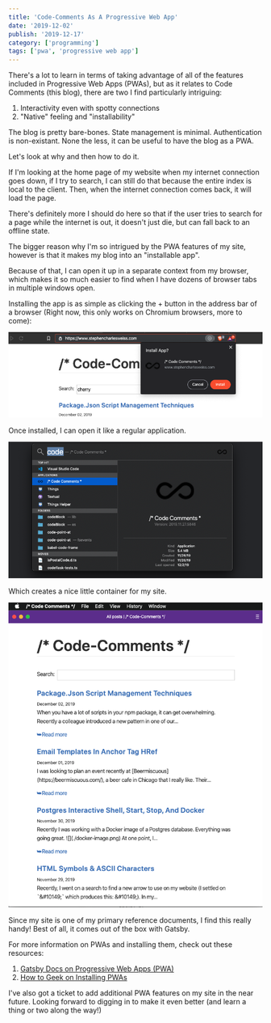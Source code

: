 ```yaml
---
title: 'Code-Comments As A Progressive Web App'
date: '2019-12-02'
publish: '2019-12-17'
category: ['programming']
tags: ['pwa', 'progressive web app']
---
```


There's a lot to learn in terms of taking advantage of all of the features included in Progressive Web Apps (PWAs), but as it relates to Code Comments (this blog), there are two I find particularly intriguing:

1. Interactivity even with spotty connections
2. "Native" feeling and "installability"

The blog is pretty bare-bones. State management is minimal. Authentication is non-existant. None the less, it can be useful to have the blog as a PWA.

Let's look at why and then how to do it.

If I'm looking at the home page of my website when my internet connection goes down, if I try to search, I can still do that because the entire index is local to the client. Then, when the internet connection comes back, it will load the page.

There's definitely more I should do here so that if the user tries to search for a page while the internet is out, it doesn't just die, but can fall back to an offline state.

The bigger reason why I'm so intrigued by the PWA features of my site, however is that it makes my blog into an "installable app".

Because of that, I can open it up in a separate context from my browser, which makes it so much easier to find when I have dozens of browser tabs in multiple windows open.

Installing the app is as simple as clicking the + button in the address bar of a browser (Right now, this only works on Chromium browsers, more to come):

![](./install-pwa.png)

Once installed, I can open it like a regular application.

![](./open-pwa.png)

Which creates a nice little container for my site.

![](./opened-pwa.png)

Since my site is one of my primary reference documents, I find this really handy! Best of all, it comes out of the box with Gatsby.

For more information on PWAs and installing them, check out these resources:

1. [Gatsby Docs on Progressive Web Apps (PWA)](https://www.gatsbyjs.org/docs/progressive-web-app/)
2. [How to Geek on Installing PWAs](https://www.howtogeek.com/fyi/how-to-install-progressive-web-apps-pwas-in-chrome/)

I've also got a ticket to add additional PWA features on my site in the near future. Looking forward to digging in to make it even better (and learn a thing or two along the way!)
